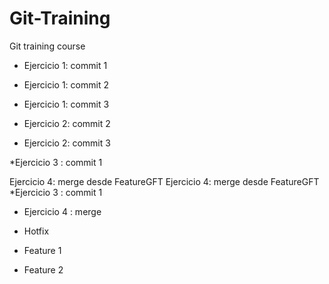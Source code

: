 # Git-Training
Git training course

* Ejercicio 1: commit 1
* Ejercicio 1: commit 2
* Ejercicio 1: commit 3

* Ejercicio 2: commit 2
* Ejercicio 2: commit 3

*Ejercicio 3 : commit 1

Ejercicio 4: merge desde FeatureGFT
Ejercicio 4: merge desde FeatureGFT
*Ejercicio 3 : commit 1

* Ejercicio 4 : merge

* Hotfix

* Feature 1
* Feature 2
